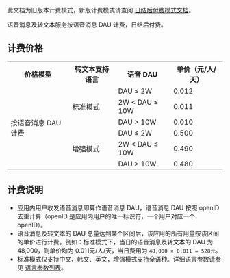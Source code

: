 此文档为旧版本计费模式，新版计费模式请查阅 [日结后付费模式文档](https://cloud.tencent.com/document/product/607/17808)。



语音消息及转文本服务按语音消息 DAU 计费，日结后付费。

## 计费价格

<table>
   <tr>
      <th>价格模型</th>
      <th>转文本支持语言</th>
      <th>语音 DAU</th>
      <th>单价（元/人/天）</th>
   </tr>
   <tr>
      <td  rowspan="8">按语音消息 DAU 计费</td>
      <td  rowspan="3">标准模式</td>
      <td>DAU ≤ 2W</td>
      <td>0.012 </td>
   </tr>
   <tr>
      <td>2W < DAU ≤ 10W</td>
      <td>0.011 </td>
   </tr>
   <tr>
      <td>DAU > 10W</td>
      <td>0.010 </td>
   </tr>
   <tr>
      <td  rowspan="3">增强模式</td>
      <td>DAU ≤ 2W</td>
      <td>0.500 </td>
   </tr>
   <tr>
      <td>2W < DAU ≤ 10W</td>
      <td>0.490 </td>
   </tr>
   <tr>
      <td> DAU > 10W </td>
      <td>0.480 </td>
   </tr>
</table>

## 计费说明

- 应用内用户收发语音消息即算作语音消息 DAU，语音消息 DAU 按照 openID 去重计算（openID 是应用内用户的唯一标识符，一个用户对应一个 openID）。
- 语音消息及转文本的 DAU 总量达到某个区间后，该应用的所有用量按该区间的单价进行计费。例如：标准模式下，当日的语音消息及转文本的 DAU 为48,000，则单价均为 0.011元/人/天，当日费用为 `48,000 × 0.011 = 528元`。
- 标准模式仅支持中文、韩文、英文，增强模式支持全语种。详细语言参数请参见 [语言参数列表](https://cloud.tencent.com/document/product/607/30282)。
